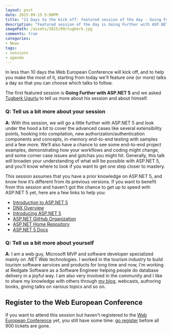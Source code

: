 ```yaml
---
layout: post
date: 2015-09-15 5:00PM
title: "11 Days to the kick off: featured session of the day - Going Further with ASP.NET 5 by Tugberk Ugurlu"
description: "Featured session of the day is Going Further with ASP.NET 5 by Tugberk Ugurlu"
imagePath: /assets/2015/09/tugberk.jpg
comments: true
categories:
- News
tags:
- sessions
- agenda
---
```


In less than 10 days the Web European Conference will kick off, and to help you make the most of it, starting from today we'll feature one (or more) talks a day so that you can choose which talks to follow.

The first featured session is **Going Further with ASP.NET 5** and we asked [Tugberk Ugurlu](http://www.tugberkugurlu.com/) to tell us more about his session and about himself.

### Q: Tell us a bit more about your session
**A**: With this session, we will go a little further with ASP.NET 5 and look under the hood a bit to cover the advanced cases like several extensibility points, hooking into compilation, new authorization/authentication components and concepts, in-memory end-to-end testing with samples and a few more. We’ll also have a chance to see some end-to-end project examples, demonstrating how your workflows and coding might change, and some corner case issues and gotchas you might hit. Generally, this talk will broaden your understanding of what will be possible with ASP.NET 5, and you’ll know where to look if you want to get one step closer to mastery.

This session assumes that you have a prior knowledge on ASP.NET 5, and know how it’s different from its previous versions. If you want to benefit from this session and haven't got the chance to get up to speed wıth ASP.NET 5 yet, here are a few links to help you:

 - [Introduction to ASP.NET 5](http://docs.asp.net/en/latest/conceptual-overview/aspnet.html)
 - [DNX Overview](http://docs.asp.net/en/latest/dnx/overview.html)
 - [Introducing ASP.NET 5](https://channel9.msdn.com/Events/Build/2015/2-687)
 - [ASP.NET GitHub Organization](https://github.com/aspnet)
 - [ASP.NET Home Repository](https://github.com/aspnet/Home)
 - [ASP.NET 5 Docs](http://docs.asp.net/)

### Q: Tell us a bit more about yourself
**A**: I am a web guy, Microsoft MVP and software developer specialized mainly on .NET Web technologies. I worked in the tourism industry to build tourism software services and products for long time and now, I'm working at Redgate Software as a Software Engineer helping people do database delivery in a joyful way. I am also very involved in the community and I like to share my knowledge with others through [my blog](http://www.tugberkugurlu.com/), webcasts, authoring books, giving talks on various topics and so on.

## Register to the Web European Conference
If you want to attend this session but haven't registered to the [Web European Conference](http://webnextconf.eu/) yet, you still have some time: [go register](http://webnextconf.eventbrite.com/) before all 900 tickets are gone.
